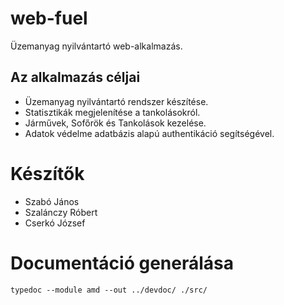 # web-fuel
Üzemanyag nyilvántartó web-alkalmazás.

## Az alkalmazás céljai
* Üzemanyag nyilvántartó rendszer készítése.
* Statisztikák megjelenítése a tankolásokról.
* Járművek, Sofőrök és Tankolások kezelése.
* Adatok védelme adatbázis alapú authentikáció segítségével.

# Készítők
* Szabó János
* Szalánczy Róbert
* Cserkó József

# Documentáció generálása
```typedoc --module amd --out ../devdoc/ ./src/```
